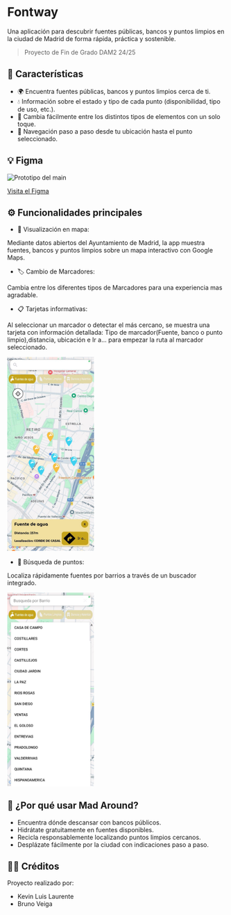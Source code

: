 # Fontway

Una aplicación para descubrir fuentes públicas, bancos y puntos limpios en la ciudad de Madrid de forma rápida, práctica y sostenible.

> Proyecto de Fin de Grado DAM2 24/25

## 🚀 Características

- 🌍 Encuentra fuentes públicas, bancos y puntos limpios cerca de ti.
- 💧 Información sobre el estado y tipo de cada punto (disponibilidad, tipo de uso, etc.).
- 🔄 Cambia fácilmente entre los distintos tipos de elementos con un solo toque.
- 🧭 Navegación paso a paso desde tu ubicación hasta el punto seleccionado.

## 💡 Figma

<img src="/img/Prototipo_Main.png" alt="Prototipo del main" style="width:200px; height:auto;">

[Visita el Figma](https://www.figma.com/design/y6SO0lJ3bDAyEqmhDfegK7/FontWay?node-id=0-1&p=f&t=5FkMIhLwzE9Z5xBi-0)

## ⚙️ Funcionalidades principales

- 📍 Visualización en mapa:

Mediante datos abiertos del Ayuntamiento de Madrid, la app muestra fuentes, bancos y puntos limpios sobre un mapa interactivo con Google Maps.



- 🏷️ Cambio de Marcadores:

Cambia entre los diferentes tipos de Marcadores para una experiencia mas agradable.


- 📋 Tarjetas informativas:

Al seleccionar un marcador o detectar el más cercano, se muestra una tarjeta con información detallada: Tipo de marcador(Fuente, banco o punto limpio),distancia, ubicación e Ir a... para empezar la ruta al marcador seleccionado.

<img src="img/App1.jpg" alt="App1" style="width:200px; height:auto;">

- 🔎 Búsqueda de puntos:

Localiza rápidamente fuentes por barrios a través de un buscador integrado.

<img src="img/Busqueda1.jpg" alt="Busqueda" style="width:200px; height:auto;">

## 💚 ¿Por qué usar Mad Around?

- Encuentra dónde descansar con bancos públicos.
- Hidrátate gratuitamente en fuentes disponibles.
- Recicla responsablemente localizando puntos limpios cercanos.
- Desplázate fácilmente por la ciudad con indicaciones paso a paso.

## 🧑‍💻 Créditos

Proyecto realizado por:

- Kevin Luis Laurente
- Bruno Veiga
